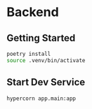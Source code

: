 # Backend

## Getting Started

```bash
poetry install
source .venv/bin/activate
```

## Start Dev Service

```python
hypercorn app.main:app
```